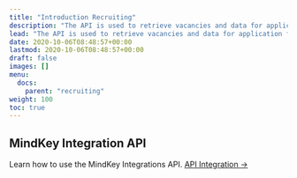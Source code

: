 ```yaml
---
title: "Introduction Recruiting"
description: "The API is used to retrieve vacancies and data for application forms, and can also receive submitted applications from candidates. It can be used on the customer’s recruitment webpage to integrate with MindKey recruitment, while affording a high degree of customizability."
lead: "The API is used to retrieve vacancies and data for application forms, and can also receive submitted applications from candidates. It can be used on the customer’s recruitment webpage to integrate with MindKey recruitment, while affording a high degree of customizability."
date: 2020-10-06T08:48:57+00:00
lastmod: 2020-10-06T08:48:57+00:00
draft: false
images: []
menu:
  docs:
    parent: "recruiting"
weight: 100
toc: true
---
```


## MindKey Integration API

Learn how to use the MindKey Integrations API. [API Integration →](/docs/integration/api/)
